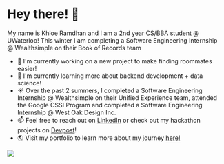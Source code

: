 # Hey there! 👋

<!--
**khloe-r/khloe-r** is a ✨ _special_ ✨ repository because its `README.md` (this file) appears on your GitHub profile.

Here are some ideas to get you started:

- 🔭 I’m currently working on ...
- 🌱 I’m currently learning ...
- 👯 I’m looking to collaborate on ...
- 🤔 I’m looking for help with ...
- 💬 Ask me about ...
- 📫 How to reach me: ...
- 😄 Pronouns: ...
- ⚡ Fun fact: ...
-->

My name is Khloe Ramdhan and I am a 2nd year CS/BBA student @ UWaterloo! This winter I am completing a Software Engineering Internship @ Wealthsimple on their Book of Records team

* 🔭 I'm currently working on a new project to make finding roommates easier!
* 🌱 I'm currently learning more about backend development + data science!
* ☀️ Over the past 2 summers, I completed a Software Engineering Internship @ Wealthsimple on their Unified Experience team, attended the Google CSSI Program and completed a Software Engineering Internship @ West Oak Design Inc.
* 📫 Feel free to reach out on [LinkedIn](https://www.linkedin.com/in/khloe-ramdhan/) or check out my hackathon projects on [Devpost](https://devpost.com/khloe-r)!
* 🌎 Visit my portfolio to learn more about my journey [here!](https://khloe-r.github.io/dev-portfolio/)

<div>
  <img src="https://github-readme-stats.vercel.app/api?username=khloe-r&show_icons=true&theme=blueberry&hide_border=true&count_private=true" />
</div>

